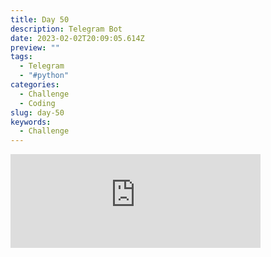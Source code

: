 ```yaml
---
title: Day 50
description: Telegram Bot
date: 2023-02-02T20:09:05.614Z
preview: ""
tags:
  - Telegram
  - "#python"
categories:
  - Challenge
  - Coding
slug: day-50
keywords:
  - Challenge
---
```

<iframe src="https://mastodontech.de/@larnius/109796768892166708/embed" class="mastodon-embed" style="max-width: 100%; border: 0" width="400" allowfullscreen="allowfullscreen"></iframe><script src="https://mastodontech.de/embed.js" async="async"></script>
